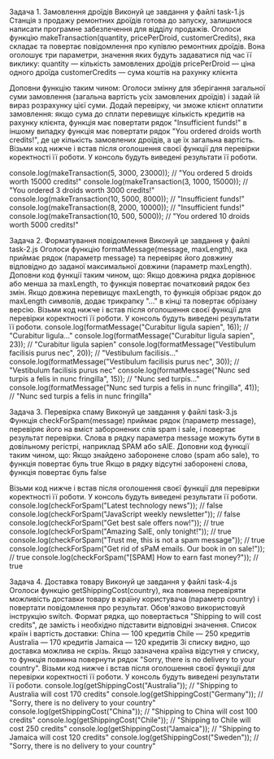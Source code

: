 Задача 1. Замовлення дроїдів Виконуй це завдання у файлі task-1.js Станція з
продажу ремонтних дроїдів готова до запуску, залишилося написати програмне
забезпечення для відділу продажів. Оголоси функцію makeTransaction(quantity,
pricePerDroid, customerCredits), яка складає та повертає повідомлення про
купівлю ремонтних дроїдів. Вона оголошує три параметри, значення яких будуть
задаватися під час її виклику: quantity — кількість замовлених дроїдів
pricePerDroid — ціна одного дроїда customerCredits — сума коштів на рахунку
клієнта

Доповни функцію таким чином: Оголоси змінну для зберігання загальної суми
замовлення (загальна вартість усіх замовлених дроїдів) і задай їй вираз
розрахунку цієї суми. Додай перевірку, чи зможе клієнт оплатити замовлення: якщо
сума до сплати перевищує кількість кредитів на рахунку клієнта, функція має
повертати рядок "Insufficient funds!" в іншому випадку функція має повертати
рядок "You ordered <quantity> droids worth <totalPrice> credits!", де <quantity>
це кількість замовлених дроїдів, а <totalPrice> це їх загальна вартість. Візьми
код нижче і встав після оголошення своєї функції для перевірки коректності її
роботи. У консоль будуть виведені результати її роботи.

console.log(makeTransaction(5, 3000, 23000)); // "You ordered 5 droids worth
15000 credits!" console.log(makeTransaction(3, 1000, 15000)); // "You ordered 3
droids worth 3000 credits!" console.log(makeTransaction(10, 5000, 8000)); //
"Insufficient funds!" console.log(makeTransaction(8, 2000, 10000)); //
"Insufficient funds!" console.log(makeTransaction(10, 500, 5000)); // "You
ordered 10 droids worth 5000 credits!"

Задача 2. Форматування повідомлення Виконуй це завдання у файлі task-2.js
Оголоси функцію formatMessage(message, maxLength), яка приймає рядок (параметр
message) та перевіряє його довжину відповідно до заданої максимальної довжини
(параметр maxLength). Доповни код функції таким чином, що: Якщо довжина рядка
дорівнює або менша за maxLength, то функція повертає початковий рядок без змін.
Якщо довжина перевищує maxLength, то функція обрізає рядок до maxLength
символів, додає трикрапку "..." в кінці та повертає обрізану версію. Візьми код
нижче і встав після оголошення своєї функції для перевірки коректності її
роботи. У консоль будуть виведені результати її роботи.
console.log(formatMessage("Curabitur ligula sapien", 16)); // "Curabitur
ligula..." console.log(formatMessage("Curabitur ligula sapien", 23)); //
"Curabitur ligula sapien" console.log(formatMessage("Vestibulum facilisis purus
nec", 20)); // "Vestibulum facilisis..." console.log(formatMessage("Vestibulum
facilisis purus nec", 30)); // "Vestibulum facilisis purus nec"
console.log(formatMessage("Nunc sed turpis a felis in nunc fringilla", 15)); //
"Nunc sed turpis..." console.log(formatMessage("Nunc sed turpis a felis in nunc
fringilla", 41)); // "Nunc sed turpis a felis in nunc fringilla"

Задача 3. Перевірка спаму Виконуй це завдання у файлі task-3.js Функція
checkForSpam(message) приймає рядок (параметр message), перевіряє його на вміст
заборонених слів spam і sale, і повертає результат перевірки. Слова в рядку
параметра message можуть бути в довільному регістрі, наприклад SPAM або sAlE.
Доповни код функції таким чином, що: Якщо знайдено заборонене слово (spam або
sale), то функція повертає буль true Якщо в рядку відсутні заборонені слова,
функція повертає буль false

Візьми код нижче і встав після оголошення своєї функції для перевірки
коректності її роботи. У консоль будуть виведені результати її роботи.
console.log(checkForSpam("Latest technology news")); // false
console.log(checkForSpam("JavaScript weekly newsletter")); // false
console.log(checkForSpam("Get best sale offers now!")); // true
console.log(checkForSpam("Amazing SalE, only tonight!")); // true
console.log(checkForSpam("Trust me, this is not a spam message")); // true
console.log(checkForSpam("Get rid of sPaM emails. Our book in on sale!")); //
true console.log(checkForSpam("[SPAM] How to earn fast money?")); // true

Задача 4. Доставка товару Виконуй це завдання у файлі task-4.js Оголоси функцію
getShippingCost(country), яка повинна перевіряти можливість доставки товару в
країну користувача (параметр country) і повертати повідомлення про результат.
Обов'язково використовуй інструкцію switch. Формат рядка, що повертається
"Shipping to <country> will cost <price> credits", де замість <country> і
<price> необхідно підставити відповідні значення. Список країн і вартість
доставки: China — 100 кредитів Chile — 250 кредитів Australia — 170 кредитів
Jamaica — 120 кредитів Зі списку видно, що доставка можлива не скрізь. Якщо
зазначена країна відсутня у списку, то функція повинна повернути рядок "Sorry,
there is no delivery to your country". Візьми код нижче і встав після оголошення
своєї функції для перевірки коректності її роботи. У консоль будуть виведені
результати її роботи. console.log(getShippingCost("Australia")); // "Shipping to
Australia will cost 170 credits" console.log(getShippingCost("Germany")); //
"Sorry, there is no delivery to your country"
console.log(getShippingCost("China")); // "Shipping to China will cost 100
credits" console.log(getShippingCost("Chile")); // "Shipping to Chile will cost
250 credits" console.log(getShippingCost("Jamaica")); // "Shipping to Jamaica
will cost 120 credits" console.log(getShippingCost("Sweden")); // "Sorry, there
is no delivery to your country"
